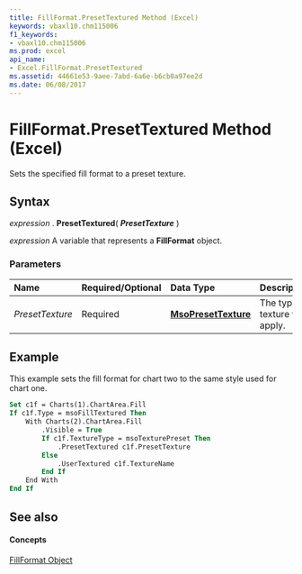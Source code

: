 ```yaml
---
title: FillFormat.PresetTextured Method (Excel)
keywords: vbaxl10.chm115006
f1_keywords:
- vbaxl10.chm115006
ms.prod: excel
api_name:
- Excel.FillFormat.PresetTextured
ms.assetid: 44661e53-9aee-7abd-6a6e-b6cb0a97ee2d
ms.date: 06/08/2017
---
```



# FillFormat.PresetTextured Method (Excel)

Sets the specified fill format to a preset texture.


## Syntax

 _expression_ . **PresetTextured**( **_PresetTexture_** )

 _expression_ A variable that represents a **FillFormat** object.


### Parameters



|**Name**|**Required/Optional**|**Data Type**|**Description**|
|:-----|:-----|:-----|:-----|
| _PresetTexture_|Required| **[MsoPresetTexture](http://msdn.microsoft.com/library/fbbc897d-f5db-eb0d-20d9-f6b7e9bbcf4f%28Office.15%29.aspx)**|The type of texture to apply.|

## Example

This example sets the fill format for chart two to the same style used for chart one.


```vb
Set c1f = Charts(1).ChartArea.Fill 
If c1f.Type = msoFillTextured Then 
    With Charts(2).ChartArea.Fill 
        .Visible = True 
        If c1f.TextureType = msoTexturePreset Then 
            .PresetTextured c1f.PresetTexture 
        Else 
            .UserTextured c1f.TextureName 
        End If 
    End With 
End If
```


## See also


#### Concepts


[FillFormat Object](Excel.FillFormat.md)

